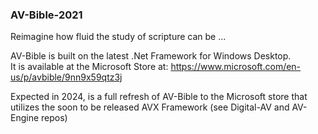 ### AV-Bible-2021
Reimagine how fluid the study of scripture can be ...

AV-Bible is built on the latest .Net Framework for Windows Desktop.<br/>
It is available at the Microsoft Store at:
https://www.microsoft.com/en-us/p/avbible/9nn9x59qtz3j

Expected in 2024, is a full refresh of AV-Bible to the Microsoft store that utilizes the soon to be released AVX Framework (see Digital-AV and AV-Engine repos)
